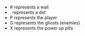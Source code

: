 
- \# represents a wall
- . represents a dot
- P represents the player
- G represents the ghosts (enemies)
- X represents the power up pills
